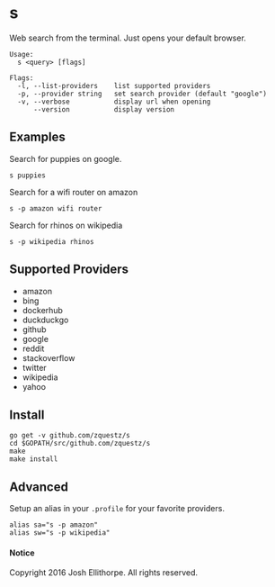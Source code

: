 # s
Web search from the terminal. Just opens your default browser.

```
Usage:
  s <query> [flags]

Flags:
  -l, --list-providers    list supported providers
  -p, --provider string   set search provider (default "google")
  -v, --verbose           display url when opening
      --version           display version
```

## Examples

Search for puppies on google.
```
s puppies
```

Search for a wifi router on amazon
```
s -p amazon wifi router
```

Search for rhinos on wikipedia
```
s -p wikipedia rhinos
```

## Supported Providers

* amazon
* bing
* dockerhub
* duckduckgo
* github
* google
* reddit
* stackoverflow
* twitter
* wikipedia
* yahoo

## Install

```
go get -v github.com/zquestz/s
cd $GOPATH/src/github.com/zquestz/s
make
make install
```

## Advanced

Setup an alias in your `.profile` for your favorite providers.
```
alias sa="s -p amazon"
alias sw="s -p wikipedia"
```

#### Notice

Copyright 2016 Josh Ellithorpe. All rights reserved.

